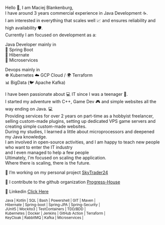 Hello 👋, I am Maciej Blankenburg,   
I have around 3 years commercial experience in Java Development ☕.  
I am interested in everything that scales well 📈 and ensures reliability and high availability 🛡️.  
Currently I am focused on development as a:  

 Java Developer mainly in  
  🌱 Spring Boot  
  🛌 Hibernate  
  🐝 Microservices  

Devops mainly in   
☸︎ Kubernetes
☁️ GCP Cloud / 🌍 Terraform  
📊 BigData (🐦 Apache Kafka)  

I have been passionate about 💻 IT since I was a teenager 👶.  
I started my adventure with C++, Game Dev 🎮 and simple websites all the way ending on Java. 💻  
Providing services for over 2 years on part-time as a hobbyist freelancer, selling custom-made plugins, setting up dedicated VPS game servers and creating simple custom-made websites.  
During my studies, I learned a little about microprocessors and deepened my Java knowledge.  
I am involved in open-source activities, and I am happy to teach new people who want to enter the IT industry   
and I even managed to help a few people   
Ultimately, I'm focused on scaling the application.  
Where there is scaling, there is the future.  

🔭 I’m working on my personal project [SkyTrader24](https://github.com/McBlankenburg/SkyTrader24/)

👯 I contribute to the github organization [Progress-House](https://github.com/Progress-House/)

👥 Linkedin [Click Here](https://www.linkedin.com/in/mcblankenburg/)
 
<sub>Java | Kotlin | SQL | Bash | Powershell | GIT | Maven |  
Hibernate | Spring-boot | Spring-JPA | Spring-Security |  
JUnit5 | Mockito3 | TestContainers | TDD/BDD |  
Kubernetes | Docker | Jenkins | GitHub Action | Terraform |  
KeyCloak | RabbitMQ | Kafka | Microservices |</sub>

